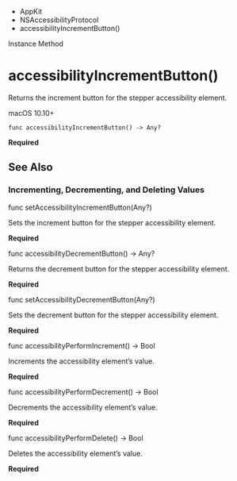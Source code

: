 

- AppKit
- NSAccessibilityProtocol
-  accessibilityIncrementButton() 

Instance Method

# accessibilityIncrementButton()

Returns the increment button for the stepper accessibility element.

macOS 10.10+

``` source
func accessibilityIncrementButton() -> Any?
```

**Required**

## See Also

### Incrementing, Decrementing, and Deleting Values

func setAccessibilityIncrementButton(Any?)

Sets the increment button for the stepper accessibility element.

**Required**

func accessibilityDecrementButton() -> Any?

Returns the decrement button for the stepper accessibility element.

**Required**

func setAccessibilityDecrementButton(Any?)

Sets the decrement button for the stepper accessibility element.

**Required**

func accessibilityPerformIncrement() -> Bool

Increments the accessibility element’s value.

**Required**

func accessibilityPerformDecrement() -> Bool

Decrements the accessibility element’s value.

**Required**

func accessibilityPerformDelete() -> Bool

Deletes the accessibility element’s value.

**Required**

